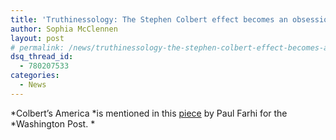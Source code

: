 ```yaml
---
title: 'Truthinessology: The Stephen Colbert effect becomes an obsession in academia'
author: Sophia McClennen
layout: post
# permalink: /news/truthinessology-the-stephen-colbert-effect-becomes-an-obsession-in-academia/
dsq_thread_id:
  - 780207533
categories:
  - News
---
```

*Colbert&#8217;s America *is mentioned in this [piece][1] by Paul Farhi for the *Washington Post. *

 [1]: http://www.washingtonpost.com/lifestyle/style/truthinessology-the-stephen-colbert-effect-becomes-an-obsession-in-academia/2012/07/09/gJQAYgiHZW_story.html